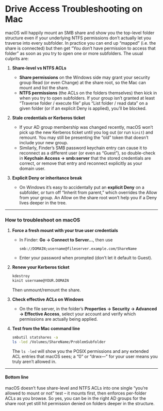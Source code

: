 # Drive Access Troubleshooting on Mac
macOS will happily mount an SMB share and show you the top-level folder structure even if your underlying NTFS permissions don’t actually let you traverse into every subfolder. In practice you can end up “mapped” (i.e. the share is connected) but then get “You don’t have permission to access that folder” as soon as you try to open one or more subfolders. The usual culprits are:

1. **Share-level vs NTFS ACLs**  
   - **Share permissions** on the Windows side may grant your security group Read (or even Change) at the share root, so the Mac can mount and list the share.  
   - **NTFS permissions** (the ACLs on the folders themselves) then kick in when you try to open subfolders. If your group isn’t granted at least “Traverse folder / execute file” plus “List folder / read data” on a given folder (or if an explicit Deny is applied), you’ll be blocked.  
   
2. **Stale credentials or Kerberos ticket**  
   - If your AD group membership was changed recently, macOS won’t pick up the new Kerberos ticket until you log out (or run `kinit`) and remount. You may still be presenting the “old” token that doesn’t include your new group.  
   - Similarly, Finder’s SMB password keychain entry can cause it to reconnect as a different user (or even as “Guest”), so double-check in **Keychain Access → smb:server** that the stored credentials are correct, or remove that entry and reconnect explicitly as your domain user.  

3. **Explicit Deny or inheritance break**  
   - On Windows it’s easy to accidentally put an **explicit Deny** on a subfolder, or turn off “Inherit from parent,” which overrides the Allow from your group. An Allow on the share root won’t help you if a Deny lives deeper in the tree.  

---

### How to troubleshoot on macOS

1. **Force a fresh mount with your true user credentials**  
   - In Finder: **Go → Connect to Server…**, then use  
     ```
     smb://DOMAIN;username@fileserver.example.com/ShareName
     ```  
   - Enter your password when prompted (don’t let it default to Guest).  

2. **Renew your Kerberos ticket**  
   ```bash
   kdestroy
   kinit username@YOUR.DOMAIN
   ```  
   Then unmount/remount the share.

3. **Check effective ACLs on Windows**  
   - On the file server, in the folder’s **Properties → Security → Advanced → Effective Access**, select your account and verify which permissions are actually being applied.  

4. **Test from the Mac command line**  
   ```bash
   smbutil statshares -a
   ls -led /Volumes/ShareName/ProblemSubfolder
   ```  
   The `ls -led` will show you the POSIX permissions and any extended ACL entries that macOS sees; a “0” or “drwx—” for your user means you truly aren’t allowed in.

---

#### Bottom line
macOS doesn’t fuse share-level and NTFS ACLs into one single “you’re allowed to mount or not” test – it mounts first, then enforces per-folder ACLs as you browse. So yes, you can be in the right AD groups for the share root yet still hit permission denied on folders deeper in the structure.
